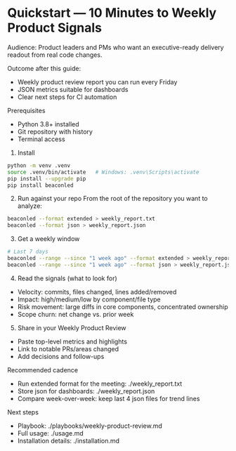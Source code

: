# Quickstart — 10 Minutes to Weekly Product Signals

Audience: Product leaders and PMs who want an executive-ready delivery readout from real code changes.

Outcome after this guide:
- Weekly product review report you can run every Friday
- JSON metrics suitable for dashboards
- Clear next steps for CI automation

Prerequisites
- Python 3.8+ installed
- Git repository with history
- Terminal access

1) Install
```bash
python -m venv .venv
source .venv/bin/activate   # Windows: .venv\Scripts\activate
pip install --upgrade pip
pip install beaconled
```

2) Run against your repo
From the root of the repository you want to analyze:
```bash
beaconled --format extended > weekly_report.txt
beaconled --format json > weekly_report.json
```

3) Get a weekly window
```bash
# Last 7 days
beaconled --range --since "1 week ago" --format extended > weekly_report.txt
beaconled --range --since "1 week ago" --format json > weekly_report.json
```

4) Read the signals (what to look for)
- Velocity: commits, files changed, lines added/removed
- Impact: high/medium/low by component/file type
- Risk movement: large diffs in core components, concentrated ownership
- Scope churn: net change vs. prior week

5) Share in your Weekly Product Review
- Paste top-level metrics and highlights
- Link to notable PRs/areas changed
- Add decisions and follow-ups

Recommended cadence
- Run extended format for the meeting: ./weekly_report.txt
- Store json for dashboards: ./weekly_report.json
- Compare week-over-week: keep last 4 json files for trend lines

Next steps
- Playbook: ./playbooks/weekly-product-review.md
- Full usage: ./usage.md
- Installation details: ./installation.md